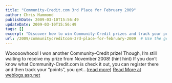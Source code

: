 ```yaml
---
title: "Community-Credit.com 3rd Place for February 2009"
author: Chris Hammond
publishDate: 2009-03-10T15:56:49
updateDate: 2009-03-10T15:56:49
tags: []
excerpt: "Discover how to win Community-Credit prizes and track your points effortlessly at Community-Credit.com. Find out more in this blog post at weblogs.asp.net."
url: /2009/communitycreditcom-3rd-place-for-february-2009  # Use the generated URL with year
---
```

Wooooowhooo! I won another Community-Credit prize! Though, I’m still waiting to receive my prize from November 2008! (hint hint) If you don’t know what Community-Credit.com is check it out, you can register there and then track your “points”, you get...(<a href="https://weblogs.asp.net/christoc/archive/2009/03/10/community-credit-com-3rd-place-for-february-2009.aspx">read more</a>)<img src="https://weblogs.asp.net/aggbug.aspx?PostID=6952622" width="1" height="1"> <a href="https://weblogs.asp.net/christoc/archive/2009/03/10/community-credit-com-3rd-place-for-february-2009.aspx">Read More at weblogs.asp.net</a>


